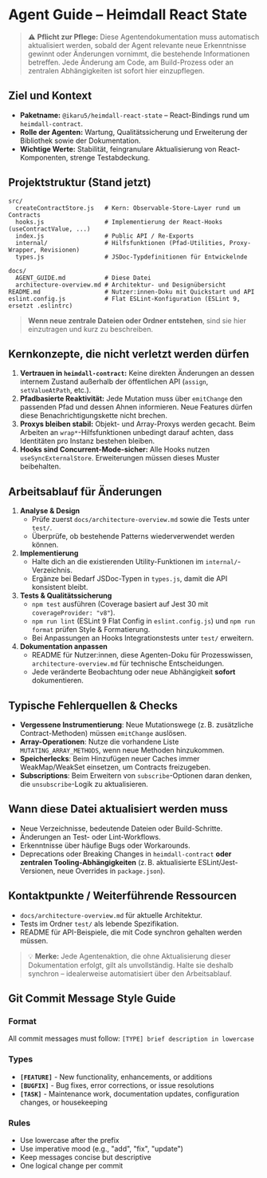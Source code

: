 # Agent Guide – Heimdall React State

> ⚠️ **Pflicht zur Pflege:** Diese Agentendokumentation muss automatisch aktualisiert werden, sobald der Agent relevante neue Erkenntnisse gewinnt oder Änderungen vornimmt, die bestehende Informationen betreffen. Jede Änderung am Code, am Build-Prozess oder an zentralen Abhängigkeiten ist sofort hier einzupflegen.

## Ziel und Kontext
- **Paketname:** `@ikaru5/heimdall-react-state` – React-Bindings rund um `heimdall-contract`.
- **Rolle der Agenten:** Wartung, Qualitätssicherung und Erweiterung der Bibliothek sowie der Dokumentation.
- **Wichtige Werte:** Stabilität, feingranulare Aktualisierung von React-Komponenten, strenge Testabdeckung.

## Projektstruktur (Stand jetzt)
```
src/
  createContractStore.js   # Kern: Observable-Store-Layer rund um Contracts
  hooks.js                 # Implementierung der React-Hooks (useContractValue, ...)
  index.js                 # Public API / Re-Exports
  internal/                # Hilfsfunktionen (Pfad-Utilities, Proxy-Wrapper, Revisionen)
  types.js                 # JSDoc-Typdefinitionen für Entwickelnde

docs/
  AGENT_GUIDE.md           # Diese Datei
  architecture-overview.md # Architektur- und Designübersicht
README.md                  # Nutzer:innen-Doku mit Quickstart und API
eslint.config.js           # Flat ESLint-Konfiguration (ESLint 9, ersetzt .eslintrc)
```
> **Wenn neue zentrale Dateien oder Ordner entstehen**, sind sie hier einzutragen und kurz zu beschreiben.

## Kernkonzepte, die nicht verletzt werden dürfen
1. **Vertrauen in `heimdall-contract`:** Keine direkten Änderungen an dessen internem Zustand außerhalb der öffentlichen API (`assign`, `setValueAtPath`, etc.).
2. **Pfadbasierte Reaktivität:** Jede Mutation muss über `emitChange` den passenden Pfad und dessen Ahnen informieren. Neue Features dürfen diese Benachrichtigungskette nicht brechen.
3. **Proxys bleiben stabil:** Objekt- und Array-Proxys werden gecacht. Beim Arbeiten an `wrap*`-Hilfsfunktionen unbedingt darauf achten, dass Identitäten pro Instanz bestehen bleiben.
4. **Hooks sind Concurrent-Mode-sicher:** Alle Hooks nutzen `useSyncExternalStore`. Erweiterungen müssen dieses Muster beibehalten.

## Arbeitsablauf für Änderungen
1. **Analyse & Design**
   - Prüfe zuerst `docs/architecture-overview.md` sowie die Tests unter `test/`.
   - Überprüfe, ob bestehende Patterns wiederverwendet werden können.
2. **Implementierung**
   - Halte dich an die existierenden Utility-Funktionen im `internal/`-Verzeichnis.
   - Ergänze bei Bedarf JSDoc-Typen in `types.js`, damit die API konsistent bleibt.
3. **Tests & Qualitätssicherung**
   - `npm test` ausführen (Coverage basiert auf Jest 30 mit `coverageProvider: "v8"`).
   - `npm run lint` (ESLint 9 Flat Config in `eslint.config.js`) und `npm run format` prüfen Style & Formatierung.
   - Bei Anpassungen an Hooks Integrationstests unter `test/` erweitern.
4. **Dokumentation anpassen**
   - README für Nutzer:innen, diese Agenten-Doku für Prozesswissen, `architecture-overview.md` für technische Entscheidungen.
   - Jede veränderte Beobachtung oder neue Abhängigkeit **sofort** dokumentieren.

## Typische Fehlerquellen & Checks
- **Vergessene Instrumentierung**: Neue Mutationswege (z. B. zusätzliche Contract-Methoden) müssen `emitChange` auslösen.
- **Array-Operationen**: Nutze die vorhandene Liste `MUTATING_ARRAY_METHODS`, wenn neue Methoden hinzukommen.
- **Speicherlecks**: Beim Hinzufügen neuer Caches immer WeakMap/WeakSet einsetzen, um Contracts freizugeben.
- **Subscriptions**: Beim Erweitern von `subscribe`-Optionen daran denken, die `unsubscribe`-Logik zu aktualisieren.

## Wann diese Datei aktualisiert werden muss
- Neue Verzeichnisse, bedeutende Dateien oder Build-Schritte.
- Änderungen an Test- oder Lint-Workflows.
- Erkenntnisse über häufige Bugs oder Workarounds.
- Deprecations oder Breaking Changes in `heimdall-contract` **oder zentralen Tooling-Abhängigkeiten** (z. B. aktualisierte ESLint/Jest-Versionen, neue Overrides in `package.json`).

## Kontaktpunkte / Weiterführende Ressourcen
- `docs/architecture-overview.md` für aktuelle Architektur.
- Tests im Ordner `test/` als lebende Spezifikation.
- README für API-Beispiele, die mit Code synchron gehalten werden müssen.

> 💡 **Merke:** Jede Agentenaktion, die ohne Aktualisierung dieser Dokumentation erfolgt, gilt als unvollständig. Halte sie deshalb synchron – idealerweise automatisiert über den Arbeitsablauf.

## Git Commit Message Style Guide

### Format
All commit messages must follow: `[TYPE] brief description in lowercase`

### Types
- **`[FEATURE]`** - New functionality, enhancements, or additions
- **`[BUGFIX]`** - Bug fixes, error corrections, or issue resolutions
- **`[TASK]`** - Maintenance work, documentation updates, configuration changes, or housekeeping

### Rules
- Use lowercase after the prefix
- Use imperative mood (e.g., "add", "fix", "update")
- Keep messages concise but descriptive
- One logical change per commit
